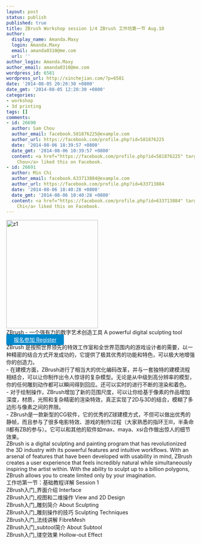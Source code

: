 ```yaml
---
layout: post
status: publish
published: true
title: ZBrush Workshop session 1/4 ZBrush 工作坊第一节 Aug.10
author:
  display_name: Amanda.Maxy
  login: Amanda.Maxy
  email: amanda0310@me.com
  url: ''
author_login: Amanda.Maxy
author_email: amanda0310@me.com
wordpress_id: 6581
wordpress_url: http://xinchejian.com/?p=6581
date: '2014-08-05 20:20:30 +0800'
date_gmt: '2014-08-05 12:20:30 +0800'
categories:
- workshop
- 3d printing
tags: []
comments:
- id: 26690
  author: Sam Chou
  author_email: facebook.581876225@example.com
  author_url: https://facebook.com/profile.php?id=581876225
  date: '2014-08-06 18:39:57 +0800'
  date_gmt: '2014-08-06 10:39:57 +0800'
  content: <a href="https://facebook.com/profile.php?id=581876225" target="_blank">Sam
    Chou</a> liked this on Facebook.
- id: 26691
  author: Min Chi
  author_email: facebook.633713884@example.com
  author_url: https://facebook.com/profile.php?id=633713884
  date: '2014-08-06 18:40:28 +0800'
  date_gmt: '2014-08-06 10:40:28 +0800'
  content: <a href="https://facebook.com/profile.php?id=633713884" target="_blank">Min
    Chi</a> liked this on Facebook.
---
```

<p><a href="http://xinchejian.com/wp-content/uploads/2014/08/z1.jpg"><img src="http://xinchejian.com/wp-content/uploads/2014/08/z1-245x290.jpg" alt="z1" width="245" height="290" class="aligncenter size-thumbnail wp-image-6582" /></a><br />
ZBrush - 一个强有力的数字艺术创造工具  A powerful digital sculpting tool<br />
<a style="background-color:#0088CC;color:white;border-radius:4px;cursor:pointer;font-size:14px;padding:6px 20px;" href="http://www.huodongxing.com/go/xcjzb1" target="_blank" title="立即报名">报名参加 Register</a><br />
ZBrush 是按照世界领先的特效工作室和全世界范围内的游戏设计者的需要，以一种精密的结合方式开发成功的，它提供了极其优秀的功能和特色，可以极大地增强你的创造力。<br />
- 在建模方面，ZBrush进行了相当大的优化编码改革，并与一套独特的建模流程相结合，可以让你制作出令人惊讶的复杂模型。无论是从中级到高分辨率的模型，你的任何雕刻动作都可以瞬间得到回应。还可以实时的进行不断的渲染和着色。<br />
- 对于绘制操作，ZBrush增加了新的范围尺度，可以让你给基于像素的作品增加深度，材质，光照和复杂精密的渲染特效，真正实现了2D与3D的结合，模糊了多边形与像素之间的界限。<br />
- ZBrush是一款新型的CG软件，它的优秀的Z球建模方式，不但可以做出优秀的静帧，而且参与了很多电影特效、游戏的制作过程（大家熟悉的指环王III，半条命II都有ZB的参与）。它可以和其他的软件如max、maya、xsi合作做出惊人的细节效果。<br />
ZBrush is a digital sculpting and painting program that has revolutionized the 3D industry with its powerful features and intuitive workflows. With an arsenal of features that have been developed with usability in mind, ZBrush creates a user experience that feels incredibly natural while simultaneously inspiring the artist within. With the ability to sculpt up to a billion polygons, ZBrush allows you to create limited only by your imagination.<br />
工作坊第一节：基础教程详解 Session 1<br />
ZBrush入门_界面介绍  Interface<br />
ZBrush入门_视图和二维操作 View and 2D Design<br />
ZBrush入门_雕刻简介 About Sculpting<br />
ZBrush入门_雕刻操作的技巧 Sculpting Techniques<br />
ZBrush入门_法线讲解 FibreMesh<br />
ZBrush入门_subtool简介 About Subtool<br />
ZBrush入门_镂空效果 Hollow-out Effect</p>
